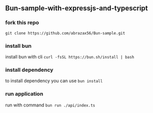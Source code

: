 ## Bun-sample-with-expressjs-and-typescript

<h3>fork this repo</h3>

```
git clone https://github.com/abrazax56/Bun-sample.git
```

<h3>install bun</h3>

install bun with cli `curl -fsSL https://bun.sh/install | bash`

<h3>install dependency</h3>

to install dependency you can use `bun install`

<h3>run application</h3>

run with command `bun run ./api/index.ts`
